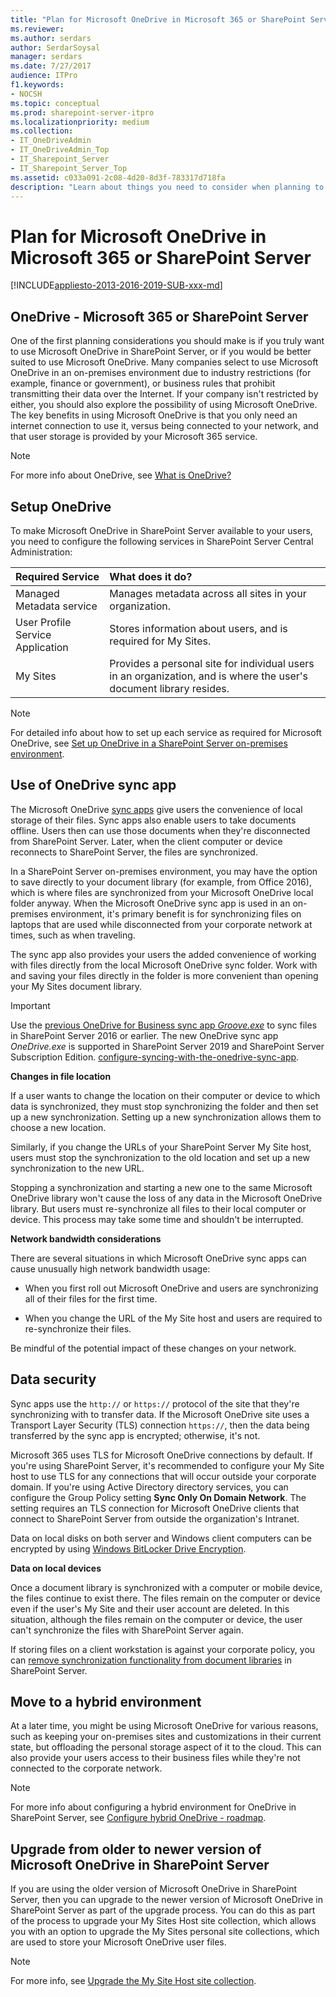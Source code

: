 ```yaml
---
title: "Plan for Microsoft OneDrive in Microsoft 365 or SharePoint Server"
ms.reviewer: 
ms.author: serdars
author: SerdarSoysal
manager: serdars
ms.date: 7/27/2017
audience: ITPro
f1.keywords:
- NOCSH
ms.topic: conceptual
ms.prod: sharepoint-server-itpro
ms.localizationpriority: medium
ms.collection:
- IT_OneDriveAdmin
- IT_OneDriveAdmin_Top
- IT_Sharepoint_Server
- IT_Sharepoint_Server_Top
ms.assetid: c033a091-2c08-4d20-8d3f-783317d718fa
description: "Learn about things you need to consider when planning to set up Microsoft OneDrive in a SharePoint Server on-premises environment."
---
```


# Plan for Microsoft OneDrive in Microsoft 365 or SharePoint Server

[!INCLUDE[appliesto-2013-2016-2019-SUB-xxx-md](../includes/appliesto-2013-2016-2019-SUB-xxx-md.md)]
  
    
## OneDrive - Microsoft 365 or SharePoint Server
<a name="section1"> </a>

One of the first planning considerations you should make is if you truly want to use Microsoft OneDrive in SharePoint Server, or if you would be better suited to use Microsoft OneDrive. Many companies select to use Microsoft OneDrive in an on-premises environment due to industry restrictions (for example, finance or government), or business rules that prohibit transmitting their data over the Internet. If your company isn't restricted by either, you should also explore the possibility of using Microsoft OneDrive. The key benefits in using Microsoft OneDrive is that you only need an internet connection to use it, versus being connected to your network, and that user storage is provided by your Microsoft 365 service.
  
> [!NOTE]
> For more info about OneDrive, see [What is OneDrive?](https://support.office.com/article/187f90af-056f-47c0-9656-cc0ddca7fdc2)
  
## Setup OneDrive
<a name="section2"> </a>

To make Microsoft OneDrive in SharePoint Server available to your users, you need to configure the following services in SharePoint Server Central Administration:
  
|**Required Service**|**What does it do?**|
|:-----|:-----|
|Managed Metadata service  <br/> |Manages metadata across all sites in your organization.  <br/> |
|User Profile Service Application  <br/> |Stores information about users, and is required for My Sites.  <br/> |
|My Sites  <br/> |Provides a personal site for individual users in an organization, and is where the user's document library resides.  <br/> |
   
> [!NOTE]
> For detailed info about how to set up each service as required for Microsoft OneDrive, see [Set up OneDrive in a SharePoint Server on-premises environment](set-up-onedrive-for-business.md).
  
## Use of OneDrive sync app
<a name="section3"> </a>

The Microsoft OneDrive [sync apps](https://go.microsoft.com/fwlink/?LinkId=522308) give users the convenience of local storage of their files. Sync apps also enable users to take documents offline. Users then can use those documents when they're disconnected from SharePoint Server. Later, when the client computer or device reconnects to SharePoint Server, the files are synchronized.
  
In a SharePoint Server on-premises environment, you may have the option to save directly to your document library (for example, from Office 2016), which is where files are synchronized from your Microsoft OneDrive local folder anyway. When the Microsoft OneDrive sync app is used in an on-premises environment, it's primary benefit is for synchronizing files on laptops that are used while disconnected from your corporate network at times, such as when traveling.
  
The sync app also provides your users the added convenience of working with files directly from the local Microsoft OneDrive sync folder. Work with and saving your files directly in the folder is more convenient than opening your My Sites document library.
  
> [!IMPORTANT]
> Use the [previous OneDrive for Business sync app _Groove.exe_](/onedrive/install-previous-sync-app.md) to sync files in SharePoint Server 2016 or earlier. The new OneDrive sync app _OneDrive.exe_ is supported in SharePoint Server 2019 and SharePoint Server Subscription Edition. [configure-syncing-with-the-onedrive-sync-app](../install/configure-syncing-with-the-onedrive-sync-app.md).
  
 **Changes in file location**
  
If a user wants to change the location on their computer or device to which data is synchronized, they must stop synchronizing the folder and then set up a new synchronization. Setting up a new synchronization allows them to choose a new location.
  
Similarly, if you change the URLs of your SharePoint Server My Site host, users must stop the synchronization to the old location and set up a new synchronization to the new URL.
  
Stopping a synchronization and starting a new one to the same Microsoft OneDrive library won't cause the loss of any data in the Microsoft OneDrive library. But users must re-synchronize all files to their local computer or device. This process may take some time and shouldn't be interrupted.
  
 **Network bandwidth considerations**
  
There are several situations in which Microsoft OneDrive sync apps can cause unusually high network bandwidth usage:
  
- When you first roll out Microsoft OneDrive and users are synchronizing all of their files for the first time.
    
- When you change the URL of the My Site host and users are required to re-synchronize their files.
    
Be mindful of the potential impact of these changes on your network. 
  
## Data security
<a name="section4"> </a>

Sync apps use the `http://` or `https://` protocol of the site that they're synchronizing with to transfer data. If the Microsoft OneDrive site uses a Transport Layer Security  (TLS) connection `https://`, then the data being transferred by the sync app is encrypted; otherwise, it's not.
  
Microsoft 365 uses TLS for Microsoft OneDrive connections by default. If you're using SharePoint Server, it's recommended to configure your My Site host to use TLS for any connections that will occur outside your corporate domain. If you're using Active Directory directory services, you can configure the Group Policy setting **Sync Only On Domain Network**. The setting requires an TLS connection for Microsoft OneDrive clients that connect to SharePoint Server from outside the organization's Intranet.
  
Data on local disks on both server and Windows client computers can be encrypted by using [Windows BitLocker Drive Encryption](https://go.microsoft.com/fwlink/p/?LinkId=163122).
  
 **Data on local devices**
  
Once a document library is synchronized with a computer or mobile device, the files continue to exist there. The files remain on the computer or device even if the user's My Site and their user account are deleted. In this situation, although the files remain on the computer or device, the user can't synchronize the files with SharePoint Server again.
  
If storing files on a client workstation is against your corporate policy, you can [remove synchronization functionality from document libraries](../sharepoint-server.yml) in SharePoint Server. 
  
## Move to a hybrid environment
<a name="section5"> </a>

At a later time, you might be using Microsoft OneDrive for various reasons, such as keeping your on-premises sites and customizations in their current state, but offloading the personal storage aspect of it to the cloud. This can also provide your users access to their business files while they're not connected to the corporate network.
  
> [!NOTE]
> For more info about configuring a hybrid environment for OneDrive in SharePoint Server, see [Configure hybrid OneDrive - roadmap](../hybrid/configure-hybrid-onedrive-for-businessroadmap.md). 
  
## Upgrade from older to newer version of Microsoft OneDrive in SharePoint Server
<a name="section6"> </a>

If you are using the older version of Microsoft OneDrive in SharePoint Server, then you can upgrade to the newer version of Microsoft OneDrive in SharePoint Server as part of the upgrade process. You can do this as part of the process to upgrade your My Sites Host site collection, which allows you with an option to upgrade the My Sites personal site collections, which are used to store your Microsoft OneDrive user files.
  
> [!NOTE]
> For more info, see [Upgrade the My Site Host site collection](../upgrade-and-update/upgrade-my-sites.md#UMSH). 
